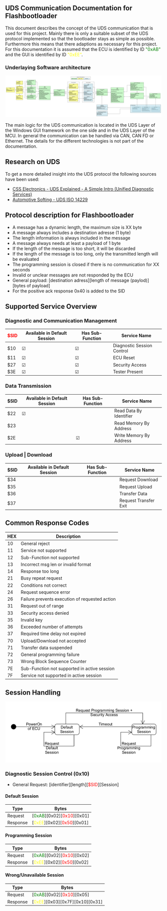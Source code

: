 ## UDS Communication Documentation for Flashbootloader

This document describes the concept of the UDS communication that is used for this project. Mainly there is only a suitable subset of the UDS protocol implemented so that the bootloader stays as simple as possible. Furthermore this means that there adaptions as necessary for this project. For this documentation it is assumed that the ECU is identified by ID <span style="color:green">"0xAB"</span> and the GUI is identified by ID <span style="color:yellow">"0xEE"</span>. 

### Underlaying Software architecture

![Software Architecture](../Architecture/AMOS_Flashbootloader_SW_Architecture.png)

The main logic for the UDS communication is located in the UDS Layer of the Windows GUI framework on the one side and in the UDS Layer of the MCU. In general the communication can be handled via CAN, CAN FD or Ethernet. The details for the different technologies is not part of the documentation.

## Research on UDS
To get a more detailed insight into the UDS protocol the following sources have been used:
- [CSS Electronics - UDS Explained - A Simple Intro (Unified Diagnostic Services)](https://www.csselectronics.com/pages/uds-protocol-tutorial-unified-diagnostic-services)
- [Automotive Softing - UDS ISO 14229](https://automotive.softing.com/fileadmin/sof-files/pdf/de/ae/poster/UDS_Faltposter_softing2016.pdf)

## Protocol description for Flashbootloader

- A message has a dynamic length, the maximum size is XX byte
- A message always includes a destination adresse (1 byte)
- The length information is always included in the message
- A message always needs at least a payload of 1 byte
- If the length of the message is too short, it will be discarded
- If the length of the message is too long, only the transmitted length will be evaluated
- The programming session is closed if there is no communication for XX seconds
- Invalid or unclear messages are not responded by the ECU
- General payload: [destination adress][length of message (paylod)][bytes of payload] 
- For the positive ack response 0x40 is added to the SID

## Supported Service Overview 

### Diagnostic and Communication Management
| <span style="color:red">$SID</span> | Available in Default Session | Has Sub-Function | Service Name               | 
|------|------------------------------|------------------|----------------------------|
| $10  | &#9745;                      | &#9745;          | Diagnostic Session Control |  
| $11  | &#9745;                      | &#9745;          | ECU Reset                  |
| $27  | &#9745;                      | &#9745;          | Security Access            |
| $3E  | &#9745;                      | &#9745;          | Tester Present             |

### Data Transmission
| $SID | Available in Default Session | Has Sub-Function | Service Name               | 
|------|------------------------------|------------------|----------------------------|
| $22  | &#9745;                      |                  | Read Data By Identifier    |
| $23  |                              |                  | Read Memory By Address     |
| $2E  |                              | &#9745;          | Write Memory By Address    |

### Upload | Download
| $SID | Available in Default Session | Has Sub-Function | Service Name               | 
|------|------------------------------|------------------|----------------------------|
| $34  |                              |                  | Request Download           |
| $35  |                              |                  | Request Upload             |
| $36  |                              |                  | Transfer Data              |
| $37  |                              |                  | Request Transfer Exit      |

## Common Response Codes

| HEX | Description                                     |
|-----|-------------------------------------------------|
| 10  | General reject                                  |
| 11  | Service not supported                           |
| 12  | Sub-Function not supported                      |
| 13  | Incorrect msg len or invalid format             |
| 14  | Response too long                               |
| 21  | Busy repeat request                             |
| 22  | Conditions not correct                          |
| 24  | Request sequence error                          |
| 26  | Failure prevents execution of requested action  | 
| 31  | Request out of range                            |
| 33  | Security access denied                          |
| 35  | Invalid key                                     |
| 36  | Exceeded number of attempts                     |
| 37  | Required time delay not expired                 |
| 70  | Upload/Download not accepted                    |
| 71  | Transfer data suspended                         |
| 72  | General programming failure                     |
| 73  | Wrong Block Sequence Counter                    |
| 7E  | Sub-Function not supported in active session    |
| 7F  | Service not supported in active session         |

## Session Handling

![Session Handling](./Session_Handling.png)

### Diagnostic Session Control (0x10)
- General Request: [identifier][length][<span style="color:red">\$SID</span>][Session]
  
#### Default Session
| Type | Bytes |
|---|---|
|Request| [<span style="color:green">0xAB</span>][0x02][<span style="color:red">0x10</span>][0x01] |
|Response| [<span style="color:yellow">0xEE</span>][0x02][<span style="color:red">0x50</span>][0x01] |

#### Programming Session
| Type | Bytes |
|---|---|
| Request | [<span style="color:green">0xAB</span>][0x02][<span style="color:red">0x10</span>][0x02] |
| Response | [<span style="color:yellow">0xEE</span>][0x02][<span style="color:red">0x50</span>][0x02] |

#### Wrong/Unavailable Session
| Type | Bytes |
|---|---|
| Request | [<span style="color:green">0xAB</span>][0x02][<span style="color:red">0x10</span>][0x05] |
| Response | [<span style="color:yellow">0xEE</span>][0x03][0x7F][0x10][0x31] |